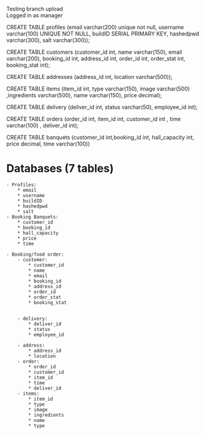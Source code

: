 Testing branch upload  
Logged in as manager

CREATE TABLE profiles (email varchar(200) unique not null, username varchar(100) UNIQUE NOT NULL, buildID SERIAL PRIMARY KEY, hashedpwd varchar(300), salt varchar(300));

CREATE TABLE customers (customer_id int, name varchar(150), email varchar(200), booking_id int, address_id int, order_id int, order_stat int, booking_stat int);   

CREATE TABLE addresses (address_id int, location varchar(500));  

CREATE TABLE items (item_id int, type varchar(150), image varchar(500) ,ingredients varchar(500), name varchar(150), price decimal);  

CREATE TABLE delivery (deliver_id int, status varchar(50), employee_id int);  

CREATE TABLE orders (order_id int, item_id int, customer_id int , time varchar(100) , deliver_id int);  

CREATE TABLE banquets (customer_id int,booking_id int, hall_capacity int, price decimal, time varchar(100))

 # Databases (7 tables)
    - Profiles:  
        * email  
        * username  
        * buildID  
        * hashedpwd  
        * salt
    - Booking Banquets:  
        * customer_id  
        * booking_id    
        * hall_capacity  
        * price  
        * time  

    - Booking/food order:  
        - customer:  
            * customer_id
            * name  
            * email  
            * booking_id  
            * address_id
            * order_id  
            * order_stat  
            * booking_stat
        

        - delivery:  
            * deliver_id  
            * status  
            * employee_id  

        - address:  
            * address_id  
            * location  
        - order:  
            * order_id  
            * customer_id  
            * item_id  
            * time  
            * deliver_id  
        - items:  
            * item_id  
            * type  
            * image  
            * ingredients  
            * name  
            * type  